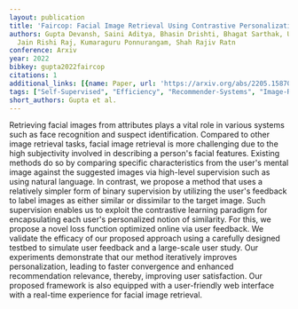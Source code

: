 ```yaml
---
layout: publication
title: 'Faircop: Facial Image Retrieval Using Contrastive Personalization'
authors: Gupta Devansh, Saini Aditya, Bhasin Drishti, Bhagat Sarthak, Uppal Shagun,
  Jain Rishi Raj, Kumaraguru Ponnurangam, Shah Rajiv Ratn
conference: Arxiv
year: 2022
bibkey: gupta2022faircop
citations: 1
additional_links: [{name: Paper, url: 'https://arxiv.org/abs/2205.15870'}]
tags: ["Self-Supervised", "Efficiency", "Recommender-Systems", "Image-Retrieval", "Scalability", "Tools-&-Libraries", "Datasets"]
short_authors: Gupta et al.
---
```

Retrieving facial images from attributes plays a vital role in various
systems such as face recognition and suspect identification. Compared to other
image retrieval tasks, facial image retrieval is more challenging due to the
high subjectivity involved in describing a person's facial features. Existing
methods do so by comparing specific characteristics from the user's mental
image against the suggested images via high-level supervision such as using
natural language. In contrast, we propose a method that uses a relatively
simpler form of binary supervision by utilizing the user's feedback to label
images as either similar or dissimilar to the target image. Such supervision
enables us to exploit the contrastive learning paradigm for encapsulating each
user's personalized notion of similarity. For this, we propose a novel loss
function optimized online via user feedback. We validate the efficacy of our
proposed approach using a carefully designed testbed to simulate user feedback
and a large-scale user study. Our experiments demonstrate that our method
iteratively improves personalization, leading to faster convergence and
enhanced recommendation relevance, thereby, improving user satisfaction. Our
proposed framework is also equipped with a user-friendly web interface with a
real-time experience for facial image retrieval.
